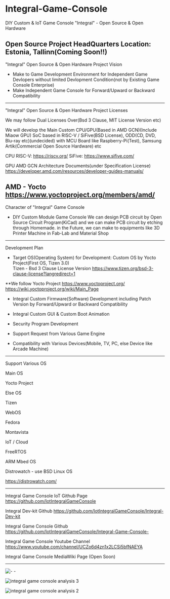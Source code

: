 # Integral-Game-Console
DIY Custom & IoT Game Console "Integral" - Open Source & Open Hardware  

Open Source Project HeadQuarters Location: Estonia, Tallinn(Coming Soon!!)
--------------------------------------
"Integral" Open Source & Open Hardware Project Vision
 
- Make to Game Development Environment for Independent Game Devlopers without limited Devlopment Condition(not by Existing Game Console Enterprise)
- Make Independent Game Console for Forward/Upward or Backward Compatibility  

--------------------------------------
"Integral" Open Source & Open Hardware Project Licenses

We may follow Dual Licenses Over(Bsd 3 Clause, MIT License Version etc)

We will develop the Main Custom CPU/GPU(Based in AMD GCN)(Include Miaow GPU) SoC based in RISC-V / SiFive(BSD License), ODD(CD, DVD, Blu-ray etc)(undecided) with MCU Board like Raspberry-Pi(Test), Samsung Artik(Commercial Open Source Hardware) etc

CPU
RISC-V: https://riscv.org/
SiFive: https://www.sifive.com/

GPU
AMD GCN Architecture Documents(under Specification License)
https://developer.amd.com/resources/developer-guides-manuals/

AMD - Yocto
https://www.yoctoproject.org/members/amd/
--------------------------------------
Character of  "Integral" Game Console
- DIY Custom Module Game Console
We can design PCB circuit by Open Source Circuit Program(KiCad) and we can make PCB circuit by etching through Homemade.
in the Future, we can make to equipments like 3D Printer Machine in Fab-Lab and Material Shop 

--------------------------------------

Development Plan 
- Target OS(Operating System) for Development: Custom OS by Yocto Project(First OS, Tizen 3.0)  
Tizen - Bsd 3 Clause License Version 
https://www.tizen.org/bsd-3-clause-license?langredirect=1


**We follow Yocto Project
https://www.yoctoproject.org/
https://wiki.yoctoproject.org/wiki/Main_Page

- Integral Custom Firmware(Software) Development including Patch Version by Forward/Upward or Backward Compatibility  

- Integral Custom GUI & Custom Boot Animation

- Security Program Development

- Support Request from Various Game Engine

- Compatibility with Various Devices(Mobile, TV, PC, else Device like Arcade Machine)

----------------------------------------
Support Various OS

Main OS

Yocto Project

Else OS

Tizen

WebOS

Fedora

Montavista

IoT / Cloud

FreeRTOS

ARM Mbed OS

Distrowatch - use BSD Linux OS 

https://distrowatch.com/


--------------------------------------
Integral Game Console IoT Github Page
https://github.com/IotIntegralGameConsole

Integral Dev-kit Github
https://github.com/IotIntegralGameConsole/Integral-Dev-kit

Integral Game Console Github
https://github.com/IotIntegralGameConsole/Integral-Game-Console-

Integral Game Console Youtube Channel
https://www.youtube.com/channel/UCZo6d4zn1x2LCSi5bfNAEYA

Integral Game Console MediaWiki Page
(Open Soon)

--------------------------------------
![- -](https://cloud.githubusercontent.com/assets/25099776/21939615/f317db08-da03-11e6-84ff-37beaf9e86cd.png)

![integral game console analysis 3](https://cloud.githubusercontent.com/assets/25099776/21938540/2396b9f2-d9ff-11e6-8114-58807434d359.jpg)

![integral game console analysis 2](https://cloud.githubusercontent.com/assets/25099776/21938544/2820d08e-d9ff-11e6-851e-699b890e3a17.jpg)

